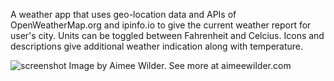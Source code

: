 A weather app that uses geo-location data and APIs of OpenWeatherMap.org and ipinfo.io to give 
the current weather report for user's city.  Units can be toggled between Fahrenheit and Celcius.
Icons and descriptions give additional weather indication along with temperature. 



![screenshot](https://cloud.githubusercontent.com/assets/12720744/13688432/c1ca223e-e6d6-11e5-816e-f2850c741024.png)
Image by Aimee Wilder. See more at aimeewilder.com
 
